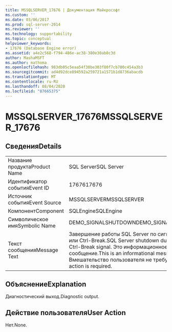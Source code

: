```yaml
---
title: MSSQLSERVER_17676 | Документация Майкрософт
ms.custom: ''
ms.date: 03/06/2017
ms.prod: sql-server-2014
ms.reviewer: ''
ms.technology: supportability
ms.topic: conceptual
helpviewer_keywords:
- 17676 (Database Engine error)
ms.assetid: a4e2c568-f794-486e-ac38-380e30ab0c3d
author: MashaMSFT
ms.author: mathoma
ms.openlocfilehash: 983db05c5eaa54f38be303f80f7cb700c454a3b3
ms.sourcegitcommit: ad4d92dce894592a259721a1571b1d8736abacdb
ms.translationtype: MT
ms.contentlocale: ru-RU
ms.lasthandoff: 08/04/2020
ms.locfileid: "87665375"
---
```

# <a name="mssqlserver_17676"></a><span data-ttu-id="110f8-102">MSSQLSERVER_17676</span><span class="sxs-lookup"><span data-stu-id="110f8-102">MSSQLSERVER_17676</span></span>
    
## <a name="details"></a><span data-ttu-id="110f8-103">Сведения</span><span class="sxs-lookup"><span data-stu-id="110f8-103">Details</span></span>  
  
|||  
|-|-|  
|<span data-ttu-id="110f8-104">Название продукта</span><span class="sxs-lookup"><span data-stu-id="110f8-104">Product Name</span></span>|<span data-ttu-id="110f8-105">SQL Server</span><span class="sxs-lookup"><span data-stu-id="110f8-105">SQL Server</span></span>|  
|<span data-ttu-id="110f8-106">Идентификатор события</span><span class="sxs-lookup"><span data-stu-id="110f8-106">Event ID</span></span>|<span data-ttu-id="110f8-107">17676</span><span class="sxs-lookup"><span data-stu-id="110f8-107">17676</span></span>|  
|<span data-ttu-id="110f8-108">Источник события</span><span class="sxs-lookup"><span data-stu-id="110f8-108">Event Source</span></span>|<span data-ttu-id="110f8-109">MSSQLSERVER</span><span class="sxs-lookup"><span data-stu-id="110f8-109">MSSQLSERVER</span></span>|  
|<span data-ttu-id="110f8-110">Компонент</span><span class="sxs-lookup"><span data-stu-id="110f8-110">Component</span></span>|<span data-ttu-id="110f8-111">SQLEngine</span><span class="sxs-lookup"><span data-stu-id="110f8-111">SQLEngine</span></span>|  
|<span data-ttu-id="110f8-112">Символическое имя</span><span class="sxs-lookup"><span data-stu-id="110f8-112">Symbolic Name</span></span>|<span data-ttu-id="110f8-113">DEMO_SIGNALSHUTDOWN</span><span class="sxs-lookup"><span data-stu-id="110f8-113">DEMO_SIGNALSHUTDOWN</span></span>|  
|<span data-ttu-id="110f8-114">Текст сообщения</span><span class="sxs-lookup"><span data-stu-id="110f8-114">Message Text</span></span>|<span data-ttu-id="110f8-115">Завершение работы SQL Server по сигналу Ctrl-C или Ctrl-Break.</span><span class="sxs-lookup"><span data-stu-id="110f8-115">SQL Server shutdown due to Ctrl-C or Ctrl-Break signal.</span></span> <span data-ttu-id="110f8-116">Это информационное сообщение.</span><span class="sxs-lookup"><span data-stu-id="110f8-116">This is an informational message only.</span></span> <span data-ttu-id="110f8-117">Вмешательство пользователя не требуется.</span><span class="sxs-lookup"><span data-stu-id="110f8-117">No user action is required.</span></span>|  
  
## <a name="explanation"></a><span data-ttu-id="110f8-118">Объяснение</span><span class="sxs-lookup"><span data-stu-id="110f8-118">Explanation</span></span>  
 <span data-ttu-id="110f8-119">Диагностический выход.</span><span class="sxs-lookup"><span data-stu-id="110f8-119">Diagnostic output.</span></span>  
  
## <a name="user-action"></a><span data-ttu-id="110f8-120">Действие пользователя</span><span class="sxs-lookup"><span data-stu-id="110f8-120">User Action</span></span>  
 <span data-ttu-id="110f8-121">Нет.</span><span class="sxs-lookup"><span data-stu-id="110f8-121">None.</span></span>  
  
  
